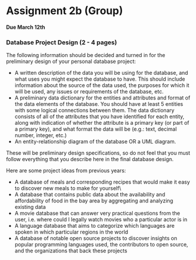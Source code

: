 # Assignment 2b (Group)

**Due March 12th**

### Database Project Design (2 - 4 pages)

The following information should be decided and turned in for the preliminary design of your personal database project:
- A written description of the data you will be using for the database, and what uses you might expect the database to have. This should include information about the source of the data used, the purposes for which it will be used, any issues or requirements of the database, etc.
- A preliminary data dictionary for the entities and attributes and format of the data elements of the database. You should have at least 5 entities with some logical connections between them. 
The data dictionary consists of all of the attributes that you have identified for each entity, along with indication of whether the attribute is a primary key (or part of a primary key), and what format the data will be (e.g.: text, decimal number, integer, etc.)
- An entity-relationship diagram of the database OR a UML diagram.

These will be preliminary design specifications, so do not feel that you must follow everything that you describe here in the final database design.

Here are some project ideas from previous years:
- A database of meals and corresponding recipes that would make it easy to discover new meals to make for yourself\
- A database that contains public data about the availability and affordability of food in the bay area by aggregating and analyzing existing data
- A movie database that can answer very practical questions from the user, i.e. where could I legally watch movies who a particular actor is in
- A language database that aims to categorize which languages are spoken in which particular regions in the world
- A database of notable open source projects to discover insights on popular programming languages used, the contributors to open source, and the organizations that back these projects
